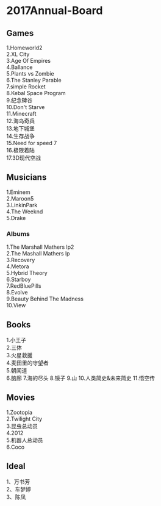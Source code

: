 # 2017Annual-Board

## Games
1.Homeworld2  
2.XL City  
3.Age Of Empires  
4.Ballance  
5.Plants vs Zombie  
6.The Stanley Parable  
7.simple Rocket  
8.Kebal Space Program  
9.纪念碑谷  
10.Don't Starve  
11.Minecraft  
12.海岛奇兵  
13.地下城堡  
14.生存战争  
15.Need for speed 7  
16.极限着陆  
17.3D现代空战  

## Musicians
1.Eminem  
2.Maroon5  
3.LinkinPark  
4.The Weeknd  
5.Drake  

### Albums
1.The Marshall Mathers lp2  
2.The Mashall Mathers lp  
3.Recovery  
4.Metora  
5.Hybrid Theory  
6.Starboy  
7.RedBluePills  
8.Evolve  
9.Beauty Behind The Madness  
10.View  

## Books
1.小王子  
2.三体  
3.火星救援  
4.麦田里的守望者  
5.朝闻道  
6.脑廊
7.海的尽头
8.镜子
9.山
10.人类简史&未来简史
11.悟空传

## Movies
1.Zootopia  
2.Twilight City  
3.昆虫总动员  
4.2012  
5.机器人总动员  
6.Coco  

## Ideal
1、万书芳  
2、车梦婷  
3、陈凤  

